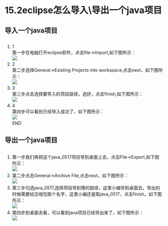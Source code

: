 # 15.2eclipse怎么导入\导出一个java项目

<a name="SdSgY"></a>
## 导入一个java项目
<a name="6XzUA"></a>
## 

1. 1<br />第一步在电脑打开eclipse软件，点击file->Import,如下图所示：<br />[![](https://cdn.nlark.com/yuque/0/2019/png/349894/1559052049324-05074454-5620-4fa2-9035-0666cadb4fea.png#align=left&display=inline&height=425&originHeight=425&originWidth=500&size=0&status=done&width=500)](http://jingyan.baidu.com/album/2d5afd69d868a285a2e28ed5.html?picindex=1)<br />
1. 2<br />第二步选择General->Existing Projects into workspace,点击next，如下图所示：<br />[![](https://cdn.nlark.com/yuque/0/2019/png/349894/1559052049320-fa4f43a1-4e65-4388-bbe4-ab3ba0d0abb1.png#align=left&display=inline&height=398&originHeight=398&originWidth=500&size=0&status=done&width=500)](http://jingyan.baidu.com/album/2d5afd69d868a285a2e28ed5.html?picindex=2)<br />
1. 3<br />第三步点击选择要导入的项目路径，选好，点击finish,如下图所示：<br />[![](https://cdn.nlark.com/yuque/0/2019/jpeg/349894/1559052049357-719c2baf-ddd0-4d7c-8c21-461693fb6f46.jpeg#align=left&display=inline&height=629&originHeight=629&originWidth=500&size=0&status=done&width=500)](http://jingyan.baidu.com/album/2d5afd69d868a285a2e28ed5.html?picindex=3)<br />
1. 4<br />第四步可以看到已经导入成功了，如下图所示：<br />[![](https://cdn.nlark.com/yuque/0/2019/jpeg/349894/1559052049327-7767685b-5fbe-456e-ae09-eb749cab83ff.jpeg#align=left&display=inline&height=304&originHeight=304&originWidth=500&size=0&status=done&width=500)](http://jingyan.baidu.com/album/2d5afd69d868a285a2e28ed5.html?picindex=4)<br />END<br />
<a name="P7yZa"></a>
## []()导出一个java项目
<a name="dkSlv"></a>
## 

1. 第一步我们再把这个java_0517项目导到桌面上去，点击File->Export,如下图所示：<br />[![](https://cdn.nlark.com/yuque/0/2019/jpeg/349894/1559052049359-c4322419-fdd4-4026-a7bf-0d545536fa49.jpeg#align=left&display=inline&height=395&originHeight=395&originWidth=500&size=0&status=done&width=500)](http://jingyan.baidu.com/album/2d5afd69d868a285a2e28ed5.html?picindex=5)<br />
1. 第二步点击General->Archive File,点击next，如下图所示：<br />[![](https://cdn.nlark.com/yuque/0/2019/jpeg/349894/1559052049340-a50af6a3-4c43-4394-acaf-85faa935c7d6.jpeg#align=left&display=inline&height=523&originHeight=523&originWidth=500&size=0&status=done&width=500)](http://jingyan.baidu.com/album/2d5afd69d868a285a2e28ed5.html?picindex=6)<br />
1. 第三步勾选java_0517,选择项目导到哪的路径，这里小编导到桌面去，导出的时候需要给压缩包取个名字，这里小编还是取java_0517，点击finish，如下图所示：<br />[![](https://cdn.nlark.com/yuque/0/2019/jpeg/349894/1559052049346-c37c1f27-ccb3-4cbe-8e89-25a861af5130.jpeg#align=left&display=inline&height=498&originHeight=498&originWidth=500&size=0&status=done&width=500)](http://jingyan.baidu.com/album/2d5afd69d868a285a2e28ed5.html?picindex=7)<br />
1. 第四步到桌面去看，可以看到java项目已经导出来了，如下图所示：<br />[![](https://cdn.nlark.com/yuque/0/2019/jpeg/349894/1559052049355-5248ec67-fc8c-4dcb-98c7-233d09193e22.jpeg#align=left&display=inline&height=290&originHeight=290&originWidth=500&size=0&status=done&width=500)](http://jingyan.baidu.com/album/2d5afd69d868a285a2e28ed5.html?picindex=8)<br />

